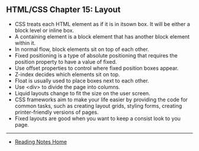## HTML/CSS Chapter 15: Layout

- CSS treats each HTML element as if it is in itsown box. It will be either a block level or inline box.
- A containing element is a block element that has another block element within it.
- In normal flow, block elements sit on top of each other.
- Fixed positioning is a type of absolute positioning that requires the position property to have a value of fixed.
- Use offset properties to control where fixed position boxes appear.
- Z-index decides which elements sit on top.
- Float is usually used to place boxes next to each other.
- Use \<div> to divide the page into columns.
- Liquid layouts change to fit the size on the user screen.
- CSS frameworks aim to make your life easier by providing the code for common tasks, such as creating layout grids, styling forms, creating printer-friendly versions of pages.
- Fixed layouts are good when you want to keep a consist look to you page.

---

- [Reading Notes Home](https://vektur.github.io/reading-notes/)